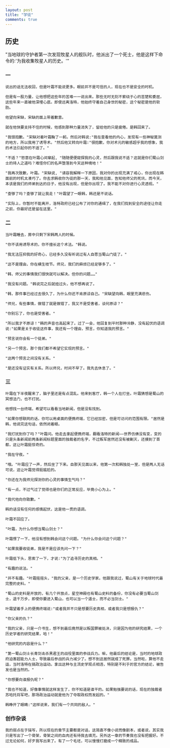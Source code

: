 ```yaml
---
layout: post
title: "学徒"
comments: true
---
```


## 历史
"当地球的守护者第一次发现牧星人的舰队时，他派出了一个死士，他是这样下命令的:'为我收集牧星人的历史。'"

### 一

    说出的话无法收回，但是叶霜不能说更多。眼前并不是可信的人，现在也不是安全的时机。

    但是有一股力量，让他想把这些年的苦难一一说出来。那些无时无刻不萦绕于心的苦楚和委屈，这些年来一直被他深埋心底。即使远离洛特，他始终守着自己身世的秘密，这个秘密是他的软肋。

    他望向宋缺，宋缺的面上带着歉意。

    就在他快要支持不住的时候，他感到那种力量消失了，留给他的只是疲倦。是韩回来了。

    "我很抱歉。"宋缺对着叶霜鞠了一躬。然后对韩说:"我在查看他的内心，发现有一些神秘莫测的地方，所以我用了诱导术。"然后他又转向叶霜:"很抱歉，你对术元的敏感超乎我的想象，我的术法引起你的不适了。"

    "不适？"怒意在叶霜心间窜起, "随随便便窥探我的心灵，然后跟我说不适？这就是你们蜀山剑士的待人之道吗？难怪你们的名声堕落到今天这种境地！"

    "我再次致歉，叶霜。"宋缺说, "请容我解释一下原因，我对你的出现充满了戒心，你出现在韩面前的时机太凑巧了。你去求韩收你为徒的那一天，我和他见面，告知他师父的死讯，而今天，本该是我们的师弟到达的日子，他没有出现，但是你出现了。我不能不对你进行心灵透视。"

    "查够了吗？查够了就让我走！"叶霜望了一眼韩，韩还是不说话。

    "实际上，你暂时不能离开，洛特政府已经公布了对你的通缉了，在我们找到安全的途径让你走之前，你最好还是留在这里。"

### 二

    当叶霜睡去，房中只剩下宋韩两人的时候。

    "你不该用诱导术的，你不擅长这个术法。"韩说。

    "我无法压抑我的好奇心，已经多久没有听说过有人自愿当蜀山门徒了。"

    "这不是理由，你在横生枝节。师兄，我们的麻烦已经足够多了。"

    "韩，师父的事情我们很快就可以解决。但你的问题……"

    "我没有问题。"韩说完之后就扭过头，他不想再说了。

    "韩，那件事已经过去很久了，为什么你还不肯原谅自己。"宋缺望向韩，眼里充满悲伤。

    "师兄，有些事情，做错了就是做错了，我又不是受害者，谈何原谅？"

    "你别忘了，你也是受害者。"

    "所以我才不原谅！"韩的声音也高起来了。过了一会，他回复到平时那种冷静，没有起伏的语调说:"如果是关于收徒这件事，我还有一个理由，预言，你知道我的预言。"

    "预言说你会有一个徒弟。"

    "另一个预言。那个我们都不希望它实现的预言。"

    "这两个预言之间没有关系。"

    "是还没有证实有关系。所以师兄，时间不早了。我先去休息了。"

### 三

    叶霜在下半夜醒来了，脑子里还是有点混乱。他来到客厅，韩一个人在打坐。叶霜猜想是蜀山的冥想法门，也不打扰。

    他想找一台终端，希望可以看看当地新闻，但是没有找到。

    "如果你想联网的话，你可以用桌面的便携终端，它已经加密，但是可访问的范围有限。"居然是韩，他说完这句话，依然闭着眼。

    "我打扰到你了吗？"叶霜问。他走去拿起便携终端，翻看洛特的新闻——世界仿佛没有变，变的只是头条新闻前两条新闻标题里面的独裁者的名字，不过叛军居然还没有被剿灭，还摸到了首都，这让叶霜挺惊奇的。

    "我在守夜。"

    "哦。"叶霜应了一声，然后坐了下来。自那天见面以来，他第一次和韩独处一室，但是两人无话可说，这让叶霜觉得挺尴尬的。

    "你还在为我师兄探测你的心灵的事情生气吗？"

    "有一点，不过气过了觉得也是你们的正常反应，毕竟小心为上。"

    "我代他向你致歉。"

    韩的话没有任何的感情起伏，这是他一贯的语调。

    叶霜不回应了。

    "叶霜，为什么你想当蜀山剑士？"

    叶霜愣了一下，他没有想到韩会问这个问题。"为什么你会问这个问题？"

    "如果我要收徒弟，我是不是应该先问一下？"

    叶霜低下头，思索了一下，才说:"为了追寻历史的真相。"

    "有趣的说法。"

    "并不有趣。"叶霜摇摇头，"我的父亲，是一个历史学家。他跟我说过，蜀山有关于地球时代最完整的史料。"

    "蜀山的史料是开放的，有几个开放点，星空神殿也有蜀山史料的备份，你没有必要当蜀山剑士，退千万步，即使你要进入蜀山，也可以当一个道士，而不必当剑士。"

    叶霜望着手上的便携终端说:"或者我并不只是想要历史真相，或者我只是想报仇？"

    "你父亲的仇？"

    "我的父亲，只是一介书生，想不到最后竟然是以叛国罪被处决，只是因为他的研究结果，一个历史学者的研究结果，哈！"

    "他研究的内容是什么？"

    "第一蜀山剑士长青剑击杀黑君王的战役里面的参战兵力。嘛，他最后的结论是，当时的地球政府迫害超能力人士，导致最后参战的兵力减少了。想不到这居然就成了死罪。当然啦，算他不走运，当时洛特在搞政治运动。拿出这种与主流史学观点相违，特别是不利于的官方的结论，被告发也是当然的。"

    "你想要向谁报仇呢？"

    "我也不知道，好像事情就这样发生了，你不知道是谁干的。如果勉强要说的话，现在的独裁者苏哈托将军吧，那场政治运动就是他为了夺取政权而发起的。"

    韩睁开了眼睛:"这样说来，我们有一个共同的敌人。"

### 创作杂谈

    我的弱点在于描写，所以现在的章节主要都是对话，这简直不像小说而像剧本，或者说，其实我只是写出了一个骨架，骨架之间的血肉还有待我去填充。另外这一章的节奏我也没有把握好。不过无论如何，好歹我写出来了。有了一个毛坯，可以慢慢打磨成一个精致的成品。